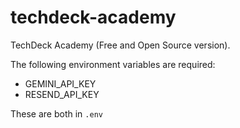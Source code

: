 # techdeck-academy
TechDeck Academy (Free and Open Source version).

The following environment variables are required:

- GEMINI_API_KEY
- RESEND_API_KEY

These are both in `.env`
